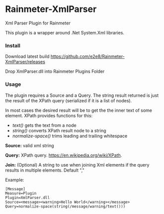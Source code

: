 # Rainmeter-XmlParser
Xml Parser Plugin for Rainmeter

This plugin is a wrapper around .Net System.Xml libraries.


### Install
Download latest build https://github.com/e2e8/Rainmeter-XmlParser/releases

Drop XmlParser.dll into Rainmeter Plugins Folder

### Usage

The plugin requires a Source and a Query. The string result returned is just the result of the XPath query (serialized if it is a list of nodes). 

In most cases the desired result will be to get the the inner text of some element. XPath provides functions for this:

* _text()_ gets the text from a node
* _string()_ converts XPath result node to a string
* _normalize-space()_ trims leading and trailing whitespace

**Source:** valid xml string

**Query:** XPath query. https://en.wikipedia.org/wiki/XPath.

**Join:** (Optional) A string to use when joining Xml elements if the query results in multiple elements. Default ","

Example:
```
[Message]
Measure=Plugin
Plugin=XmlParser.dll
Source=<message><warning>Hello World</warning></message>
Query=normalize-space(string(/message/warning/text()))
```
